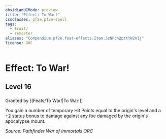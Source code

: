 ```yaml
---
obsidianUIMode: preview
title: "Effect: To War!"
cssclasses: pf2e,pf2e-spell
tags:
  - trait/
  - remaster
aliases: "Compendium.pf2e.feat-effects.Item.3zNPch2pttYW2n1j"
license: ORC
---
```

# Effect: To War!
## Level 16
### 






Granted by [[Feats/To War!|To War!]]

You gain a number of temporary Hit Points equal to the origin's level and a +2 status bonus to damage against any foe damaged by the origin's apocalypse mount.

*Source: Pathfinder War of Immortals*
*ORC*